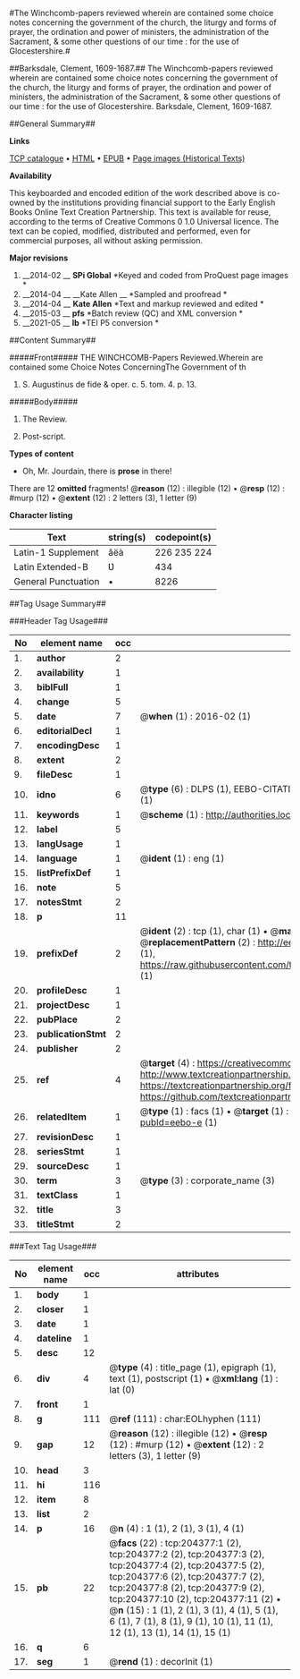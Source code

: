 #The Winchcomb-papers reviewed wherein are contained some choice notes concerning the government of the church, the liturgy and forms of prayer, the ordination and power of ministers, the administration of the Sacrament, & some other questions of our time : for the use of Glocestershire.#

##Barksdale, Clement, 1609-1687.##
The Winchcomb-papers reviewed wherein are contained some choice notes concerning the government of the church, the liturgy and forms of prayer, the ordination and power of ministers, the administration of the Sacrament, & some other questions of our time : for the use of Glocestershire.
Barksdale, Clement, 1609-1687.

##General Summary##

**Links**

[TCP catalogue](http://www.ota.ox.ac.uk/tcp/)  • 
[HTML](http://tei.it.ox.ac.uk/tcp/Texts-HTML/free/B17/B17495.html)  • 
[EPUB](http://tei.it.ox.ac.uk/tcp/Texts-EPUB/free/B17/B17495.epub) • 
[Page images (Historical Texts)](https://historicaltexts.jisc.ac.uk/eebo-9234348e)

**Availability**

This keyboarded and encoded edition of the work described above is co-owned by the
    institutions providing financial support to the Early English Books Online Text Creation
    Partnership. This text is available for reuse, according to the terms of  Creative Commons 0 1.0 Universal
    licence. The text can be copied, modified, distributed and performed, even for commercial
    purposes, all without asking permission.

**Major revisions**

1. __2014-02 __ __SPi Global__ *Keyed and coded from ProQuest page images *
1. __2014-04 __ __Kate Allen __ *Sampled and proofread *
1. __2014-04 __ __Kate Allen__ *Text and markup reviewed and edited *
1. __2015-03 __ __pfs__ *Batch review (QC) and XML conversion *
1. __2021-05 __ __lb__ *TEI P5 conversion *

##Content Summary##

#####Front#####
THE WINCHCOMB-Papers Reviewed.Wherein are contained some Choice Notes ConcerningThe Government of th
1. S. Augustinus de fide & oper. c. 5. tom. 4. p. 13.

#####Body#####

1. The Review.

1. Post-script.

**Types of content**

  * Oh, Mr. Jourdain, there is **prose** in there!

There are 12 **omitted** fragments! 
 @__reason__ (12) : illegible (12)  •  @__resp__ (12) : #murp (12)  •  @__extent__ (12) : 2 letters (3), 1 letter (9)

**Character listing**


|Text|string(s)|codepoint(s)|
|---|---|---|
|Latin-1 Supplement|âëà|226 235 224|
|Latin Extended-B|Ʋ|434|
|General Punctuation|•|8226|

##Tag Usage Summary##

###Header Tag Usage###

|No|element name|occ|attributes|
|---|---|---|---|
|1.|__author__|2||
|2.|__availability__|1||
|3.|__biblFull__|1||
|4.|__change__|5||
|5.|__date__|7| @__when__ (1) : 2016-02 (1)|
|6.|__editorialDecl__|1||
|7.|__encodingDesc__|1||
|8.|__extent__|2||
|9.|__fileDesc__|1||
|10.|__idno__|6| @__type__ (6) : DLPS (1), EEBO-CITATION (1), VID (1), EEBO-PROQUEST (1), STC (1), OCLC (1)|
|11.|__keywords__|1| @__scheme__ (1) : http://authorities.loc.gov/ (1)|
|12.|__label__|5||
|13.|__langUsage__|1||
|14.|__language__|1| @__ident__ (1) : eng (1)|
|15.|__listPrefixDef__|1||
|16.|__note__|5||
|17.|__notesStmt__|2||
|18.|__p__|11||
|19.|__prefixDef__|2| @__ident__ (2) : tcp (1), char (1)  •  @__matchPattern__ (2) : ([0-9\-]+):([0-9IVX]+) (1), (.+) (1)  •  @__replacementPattern__ (2) : http://eebo.chadwyck.com/downloadtiff?vid=$1&page=$2 (1), https://raw.githubusercontent.com/textcreationpartnership/Texts/master/tcpchars.xml#$1 (1)|
|20.|__profileDesc__|1||
|21.|__projectDesc__|1||
|22.|__pubPlace__|2||
|23.|__publicationStmt__|2||
|24.|__publisher__|2||
|25.|__ref__|4| @__target__ (4) : https://creativecommons.org/publicdomain/zero/1.0/ (1), http://www.textcreationpartnership.org/docs/. (1), https://textcreationpartnership.org/faq/#faq05 (1), https://github.com/textcreationpartnership (1)|
|26.|__relatedItem__|1| @__type__ (1) : facs (1)  •  @__target__ (1) : https://data.historicaltexts.jisc.ac.uk/view?pubId=eebo-e (1)|
|27.|__revisionDesc__|1||
|28.|__seriesStmt__|1||
|29.|__sourceDesc__|1||
|30.|__term__|3| @__type__ (3) : corporate_name (3)|
|31.|__textClass__|1||
|32.|__title__|3||
|33.|__titleStmt__|2||


###Text Tag Usage###

|No|element name|occ|attributes|
|---|---|---|---|
|1.|__body__|1||
|2.|__closer__|1||
|3.|__date__|1||
|4.|__dateline__|1||
|5.|__desc__|12||
|6.|__div__|4| @__type__ (4) : title_page (1), epigraph (1), text (1), postscript (1)  •  @__xml:lang__ (1) : lat (0)|
|7.|__front__|1||
|8.|__g__|111| @__ref__ (111) : char:EOLhyphen (111)|
|9.|__gap__|12| @__reason__ (12) : illegible (12)  •  @__resp__ (12) : #murp (12)  •  @__extent__ (12) : 2 letters (3), 1 letter (9)|
|10.|__head__|3||
|11.|__hi__|116||
|12.|__item__|8||
|13.|__list__|2||
|14.|__p__|16| @__n__ (4) : 1 (1), 2 (1), 3 (1), 4 (1)|
|15.|__pb__|22| @__facs__ (22) : tcp:204377:1 (2), tcp:204377:2 (2), tcp:204377:3 (2), tcp:204377:4 (2), tcp:204377:5 (2), tcp:204377:6 (2), tcp:204377:7 (2), tcp:204377:8 (2), tcp:204377:9 (2), tcp:204377:10 (2), tcp:204377:11 (2)  •  @__n__ (15) : 1 (1), 2 (1), 3 (1), 4 (1), 5 (1), 6 (1), 7 (1), 8 (1), 9 (1), 10 (1), 11 (1), 12 (1), 13 (1), 14 (1), 15 (1)|
|16.|__q__|6||
|17.|__seg__|1| @__rend__ (1) : decorInit (1)|
